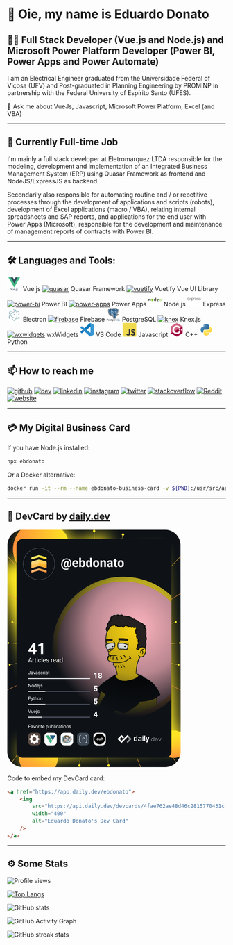 # 👋 Oie, my name is Eduardo Donato

## 🙍‍♂️ Full Stack Developer (Vue.js and Node.js) and Microsoft Power Platform Developer (Power BI, Power Apps and Power Automate)

I am an Electrical Engineer graduated from the Universidade Federal of Viçosa (UFV) and Post-graduated in Planning Engineering by PROMINP in partnership with the Federal University of Espírito Santo (UFES).

💬 Ask me about VueJs, Javascript, Microsoft Power Platform, Excel (and VBA)

---

## 👔 Currently Full-time Job

I'm mainly a full stack developer at Eletromarquez LTDA responsible for the modeling, development and implementation of an Integrated Business Management System (ERP) using Quasar Framework as frontend and NodeJS/ExpressJS as backend.

Secondarily also responsible for automating routine and / or repetitive processes through the development of applications and scripts (robots), development of Excel applications (macro / VBA), relating internal spreadsheets and SAP reports, and applications for the end user with Power Apps (Microsoft), responsible for the development and maintenance of management reports of contracts with Power BI.

---

## 🛠 Languages and Tools:

[<img src='https://raw.githubusercontent.com/devicons/devicon/master/icons/vuejs/vuejs-original-wordmark.svg' alt='vuejs' height='32'>](https://vuejs.org/) Vue.js
[<img src='https://cdn.quasar.dev/logo/svg/quasar-logo.svg' alt='quasar' height='32'>](https://quasar.dev/) Quasar Framework
[<img src='https://bestofjs.org/logos/vuetify.svg' alt='vuetify' height='32'>](https://vuetifyjs.com/en/) Vuetify Vue UI Library
[<img src='https://img.icons8.com/color/48/000000/power-bi.png' alt='power-bi' height='32'>](https://powerbi.microsoft.com/) Power BI
[<img src='https://img.icons8.com/fluency/48/000000/microsoft-power-apps-2020.png' alt='power-apps' height='32'>](https://powerapps.microsoft.com/) Power Apps
[<img src='https://raw.githubusercontent.com/devicons/devicon/master/icons/nodejs/nodejs-original-wordmark.svg' alt='nodejs' height='32'>](https://nodejs.org) Node.js
[<img src='https://raw.githubusercontent.com/devicons/devicon/master/icons/express/express-original-wordmark.svg' alt='expressjs' height='32'>](https://expressjs.com) Express
[<img src='https://raw.githubusercontent.com/devicons/devicon/master/icons/electron/electron-original.svg' alt='electron' height='32'>](https://www.electronjs.org) Electron
[<img src='https://www.vectorlogo.zone/logos/firebase/firebase-icon.svg' alt='firebase' height='32'>](https://firebase.google.com/) Firebase
[<img src='https://raw.githubusercontent.com/devicons/devicon/master/icons/postgresql/postgresql-original-wordmark.svg' alt='postgres' height='32'>](https://www.postgresql.org) PostgreSQL
[<img src='https://github.com/knex/documentation/raw/gh-pages/assets/favicons/android-chrome-192x192.png' alt='knex' height='32'>](https://knexjs.org/) Knex.js
[<img src='https://upload.wikimedia.org/wikipedia/commons/b/bb/WxWidgets.svg' alt='wxwidgets' height='32'>](https://www.wxwidgets.org/) wxWidgets
[<img src='https://raw.githubusercontent.com/devicons/devicon/master/icons/vscode/vscode-original.svg' alt='vs-code' height='32'>](https://www.wxwidgets.org/) VS Code
[<img src='https://raw.githubusercontent.com/devicons/devicon/master/icons/javascript/javascript-original.svg' alt='javascript' height='32'>](https://developer.mozilla.org/en-US/docs/Web/JavaScript) Javascript
[<img src='https://raw.githubusercontent.com/devicons/devicon/master/icons/cplusplus/cplusplus-original.svg' alt='c++' height='32'>](https://www.w3schools.com/cpp/) C++
[<img src='https://raw.githubusercontent.com/devicons/devicon/master/icons/python/python-original.svg' alt='python' height='32'>](https://www.python.org) Python

---

## 📫 How to reach me

[<img src='https://cdn.jsdelivr.net/npm/simple-icons@v5/icons/github.svg' alt='github' height='40'>](https://github.com/ebdonato)
[<img src='https://cdn.jsdelivr.net/npm/simple-icons@v5/icons/devdotto.svg' alt='dev' height='40'>](https://dev.to/ebdonato)
[<img src='https://cdn.jsdelivr.net/npm/simple-icons@v5/icons/linkedin.svg' alt='linkedin' height='40'>](https://www.linkedin.com/in/ebdonato/)
[<img src='https://cdn.jsdelivr.net/npm/simple-icons@v5/icons/instagram.svg' alt='instagram' height='40'>](https://www.instagram.com/ebdonato/)
[<img src='https://cdn.jsdelivr.net/npm/simple-icons@v5/icons/twitter.svg' alt='twitter' height='40'>](https://twitter.com/ebdonato)
[<img src='https://cdn.jsdelivr.net/npm/simple-icons@v5/icons/stackoverflow.svg' alt='stackoverflow' height='40'>](https://stackoverflow.com/users/13250681/eduardo-donato)
[<img src='https://cdn.jsdelivr.net/npm/simple-icons@v5/icons/reddit.svg' alt='Reddit' height='40'>](https://www.reddit.com/user/ebdonato)
[<img src='https://cdn.jsdelivr.net/npm/simple-icons@v5/icons/gravatar.svg' alt='website' height='40'>](https://gravatar.com/ebdonato)

---

## 💳 My Digital Business Card

If you have Node.js installed:

```bash
npx ebdonato
```

Or a Docker alternative:

```bash
docker run -it --rm --name ebdonato-business-card -v ${PWD}:/usr/src/app -w /usr/src/app node:14 npx ebdonato
```

---

## 📖 DevCard by [daily.dev](https://app.daily.dev/)

[<img src="https://github.com/ebdonato/ebdonato/blob/main/devcard.svg" width="400" alt="Eduardo Donato's Dev Card"/>](https://app.daily.dev/DailyDevTips)

Code to embed my DevCard card:

```html
<a href="https://app.daily.dev/ebdonato">
    <img
        src="https://api.daily.dev/devcards/4fae762ae48d46c2815770431cfddfd5.png?r=ncx"
        width="400"
        alt="Eduardo Donato's Dev Card"
    />
</a>
```

---

## ⚙ Some Stats

![Profile views](https://gpvc.arturio.dev/ebdonato)

[![Top Langs](https://github-readme-stats.vercel.app/api/top-langs/?username=ebdonato)](https://github.com/anuraghazra/github-readme-stats)

![GitHub stats](https://github-readme-stats.vercel.app/api?username=ebdonato&show_icons=true&count_private=true)

![GitHub Activity Graph](https://activity-graph.herokuapp.com/graph?username=ebdonato)

![GitHub streak stats](https://github-readme-streak-stats.herokuapp.com/?user=ebdonato)
